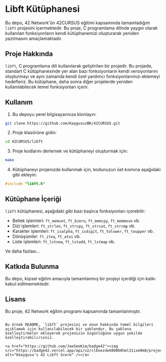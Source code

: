 # Libft Kütüphanesi

Bu depo, 42 Network'ün 42CURSUS eğitimi kapsamında tamamladığım `libft` projesini içermektedir. Bu proje, C programlama dilinde yaygın olarak kullanılan fonksiyonların kendi kütüphanemizi oluşturarak yeniden yazılmasını amaçlamaktadır.

## Proje Hakkında

`libft`, C programlama dili kullanılarak geliştirilen bir projedir. Bu projede, standart C kütüphanesinde yer alan bazı fonksiyonların kendi versiyonlarını oluşturmayı ve aynı zamanda kendi özel yardımcı fonksiyonlarımızı eklemeyi hedefleriz. Bu kütüphane, daha sonra diğer projelerde yeniden kullanılabilecek temel fonksiyonları içerir.

## Kullanım

1. Bu depoyu yerel bilgisayarınıza klonlayın:

```bash
git clone https://github.com/KaygusuzBK/42CURSUS.git
```

2. Proje klasörüne gidin:

```bash
cd 42CURSUS/libft
```

3. Proje kodlarını derlemek ve kütüphaneyi oluşturmak için:

```bash
make
```

4. Kütüphaneyi projenizde kullanmak için, kodunuzun üst kısmına aşağıdaki gibi ekleyin:

```c
#include "libft.h"
```

## Kütüphane İçeriği

`libft` kütüphanesi, aşağıdaki gibi bazı başlıca fonksiyonları içerebilir:

- Bellek işlemleri: `ft_memset`, `ft_bzero`, `ft_memcpy`, `ft_memmove` vb.
- Dizi işlemleri: `ft_strlen`, `ft_strcpy`, `ft_strcat`, `ft_strcmp` vb.
- Karakter işlemleri: `ft_isalpha`, `ft_isdigit`, `ft_tolower`, `ft_toupper` vb.
- Dönüşümler: `ft_itoa`, `ft_atoi` vb.
- Liste işlemleri: `ft_lstnew`, `ft_lstadd`, `ft_lstmap` vb.

Ve daha fazlası...

## Katkıda Bulunma

Bu depo, kişisel eğitim amacıyla tamamlanmış bir projeyi içerdiği için katkı kabul edilmemektedir.

## Lisans

Bu proje, 42 Network eğitim programı kapsamında tamamlanmıştır.
```

Bu örnek README, `libft` projesini ve onun hakkında temel bilgileri açıklamak için kullanılabilecek bir şablondur. Bu şablona özelleştirmeler ekleyerek projenizin özgünlüğüne uygun şekilde özelleştirebilirsiniz.

<a href="https://github.com/JaeSeoKim/badge42"><img src="https://badge42.vercel.app/api/v2/cl6nezdek00060hml21ixm9m8/project/2834292" alt="bkaygusu's 42 Libft Score" /></a>

